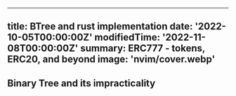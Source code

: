 
---
title: BTree and rust implementation
date: '2022-10-05T00:00:00Z'
modifiedTime: '2022-11-08T00:00:00Z'
summary: ERC777 - tokens, ERC20, and beyond
image: 'nvim/cover.webp'
---

## Binary Tree and its impracticality


